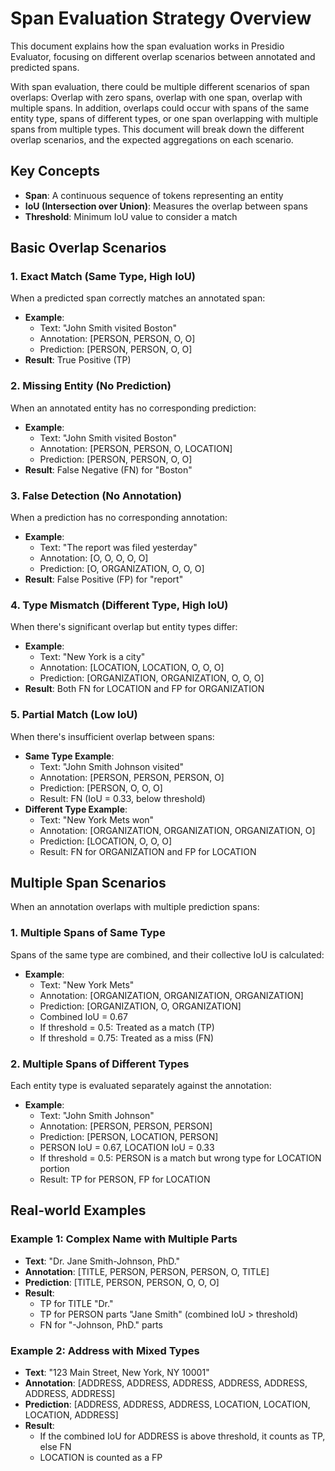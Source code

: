 # Span Evaluation Strategy Overview

This document explains how the span evaluation works in Presidio Evaluator, focusing on different overlap scenarios
between annotated and predicted spans.

With span evaluation, there could be multiple different scenarios of span overlaps: Overlap with zero spans, overlap
with one span, overlap with multiple spans. In addition, overlaps could occur with spans of the same entity type, spans
of different types, or one span overlapping with multiple spans from multiple types. This document will break down the
different overlap scenarios, and the expected aggregations on each scenario.

## Key Concepts

- **Span**: A continuous sequence of tokens representing an entity
- **IoU (Intersection over Union)**: Measures the overlap between spans
- **Threshold**: Minimum IoU value to consider a match

## Basic Overlap Scenarios

### 1. Exact Match (Same Type, High IoU)

When a predicted span correctly matches an annotated span:

- **Example**:
    - Text: "John Smith visited Boston"
    - Annotation: [PERSON, PERSON, O, O]
    - Prediction: [PERSON, PERSON, O, O]
- **Result**: True Positive (TP)

### 2. Missing Entity (No Prediction)

When an annotated entity has no corresponding prediction:

- **Example**:
    - Text: "John Smith visited Boston"
    - Annotation: [PERSON, PERSON, O, LOCATION]
    - Prediction: [PERSON, PERSON, O, O]
- **Result**: False Negative (FN) for "Boston"

### 3. False Detection (No Annotation)

When a prediction has no corresponding annotation:

- **Example**:
    - Text: "The report was filed yesterday"
    - Annotation: [O, O, O, O, O]
    - Prediction: [O, ORGANIZATION, O, O, O]
- **Result**: False Positive (FP) for "report"

### 4. Type Mismatch (Different Type, High IoU)

When there's significant overlap but entity types differ:

- **Example**:
    - Text: "New York is a city"
    - Annotation: [LOCATION, LOCATION, O, O, O]
    - Prediction: [ORGANIZATION, ORGANIZATION, O, O, O]
- **Result**: Both FN for LOCATION and FP for ORGANIZATION

### 5. Partial Match (Low IoU)

When there's insufficient overlap between spans:

- **Same Type Example**:
    - Text: "John Smith Johnson visited"
    - Annotation: [PERSON, PERSON, PERSON, O]
    - Prediction: [PERSON, O, O, O]
    - Result: FN (IoU = 0.33, below threshold)
- **Different Type Example**:
    - Text: "New York Mets won"
    - Annotation: [ORGANIZATION, ORGANIZATION, ORGANIZATION, O]
    - Prediction: [LOCATION, O, O, O]
    - Result: FN for ORGANIZATION and FP for LOCATION

## Multiple Span Scenarios

When an annotation overlaps with multiple prediction spans:

### 1. Multiple Spans of Same Type

Spans of the same type are combined, and their collective IoU is calculated:

- **Example**:
    - Text: "New York Mets"
    - Annotation: [ORGANIZATION, ORGANIZATION, ORGANIZATION]
    - Prediction: [ORGANIZATION, O, ORGANIZATION]
    - Combined IoU = 0.67
    - If threshold = 0.5: Treated as a match (TP)
    - If threshold = 0.75: Treated as a miss (FN)

### 2. Multiple Spans of Different Types

Each entity type is evaluated separately against the annotation:

- **Example**:
    - Text: "John Smith Johnson"
    - Annotation: [PERSON, PERSON, PERSON]
    - Prediction: [PERSON, LOCATION, PERSON]
    - PERSON IoU = 0.67, LOCATION IoU = 0.33
    - If threshold = 0.5: PERSON is a match but wrong type for LOCATION portion
    - Result: TP for PERSON, FP for LOCATION

## Real-world Examples

### Example 1: Complex Name with Multiple Parts

- **Text**: "Dr. Jane Smith-Johnson, PhD."
- **Annotation**: [TITLE, PERSON, PERSON, PERSON, O, TITLE]
- **Prediction**: [TITLE, PERSON, PERSON, O, O, O]
- **Result**:
    - TP for TITLE "Dr."
    - TP for PERSON parts "Jane Smith" (combined IoU > threshold)
    - FN for "-Johnson, PhD." parts

### Example 2: Address with Mixed Types

- **Text**: "123 Main Street, New York, NY 10001"
- **Annotation**: [ADDRESS, ADDRESS, ADDRESS, ADDRESS, ADDRESS, ADDRESS, ADDRESS]
- **Prediction**: [ADDRESS, ADDRESS, ADDRESS, LOCATION, LOCATION, LOCATION, ADDRESS]
- **Result**:
    - If the combined IoU for ADDRESS is above threshold, it counts as TP, else FN
    - LOCATION is counted as a FP
